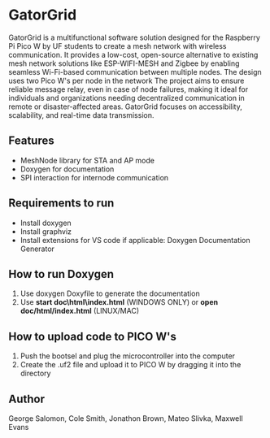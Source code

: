 # GatorGrid

GatorGrid is a multifunctional software solution designed for the Raspberry Pi Pico W by UF students to create a mesh network with wireless communication. It provides a low-cost, open-source alternative to existing mesh network solutions like ESP-WIFI-MESH and Zigbee by enabling seamless Wi-Fi-based communication between multiple nodes. The design uses two Pico W's per node in the network The project aims to ensure reliable message relay, even in case of node failures, making it ideal for individuals and organizations needing decentralized communication in remote or disaster-affected areas. GatorGrid focuses on accessibility, scalability, and real-time data transmission.

## Features
- MeshNode library for STA and AP mode
- Doxygen for documentation
- SPI interaction for internode communication

## Requirements to run
- Install doxygen
- Install graphviz
- Install extensions for VS code if applicable: Doxygen Documentation Generator 

## How to run Doxygen
1. Use doxygen Doxyfile to generate the documentation
2. Use **start doc\html\index.html** (WINDOWS ONLY) or **open doc/html/index.html** (LINUX/MAC)

## How to upload code to PICO W's
1. Push the bootsel and plug the microcontroller into the computer
2. Create the .uf2 file and upload it to PICO W by dragging it into the directory

## Author
George Salomon, Cole Smith, Jonathon Brown, Mateo Slivka, Maxwell Evans

